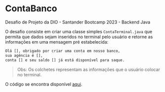 # ContaBanco

Desafio de Projeto da DIO - Santander Bootcamp 2023 - Backend Java

O desafio consiste em criar uma classe simples `ContaTerminal.java` que permita que dados sejam inseridos no terminal pelo usuário e retorne as informações em uma mensagem pré estabelecida:

```bash
Olá [], obrigado por criar uma conta em nosso banco, 
sua agência é [], 
conta [] e seu saldo [] já está disponível para saque.
```

> Obs: Os colchetes representam as informações que o usuário colocar no terminal.

O código se encontra disponível [aqui](./src/edu/model/ContaTerminal.java).
